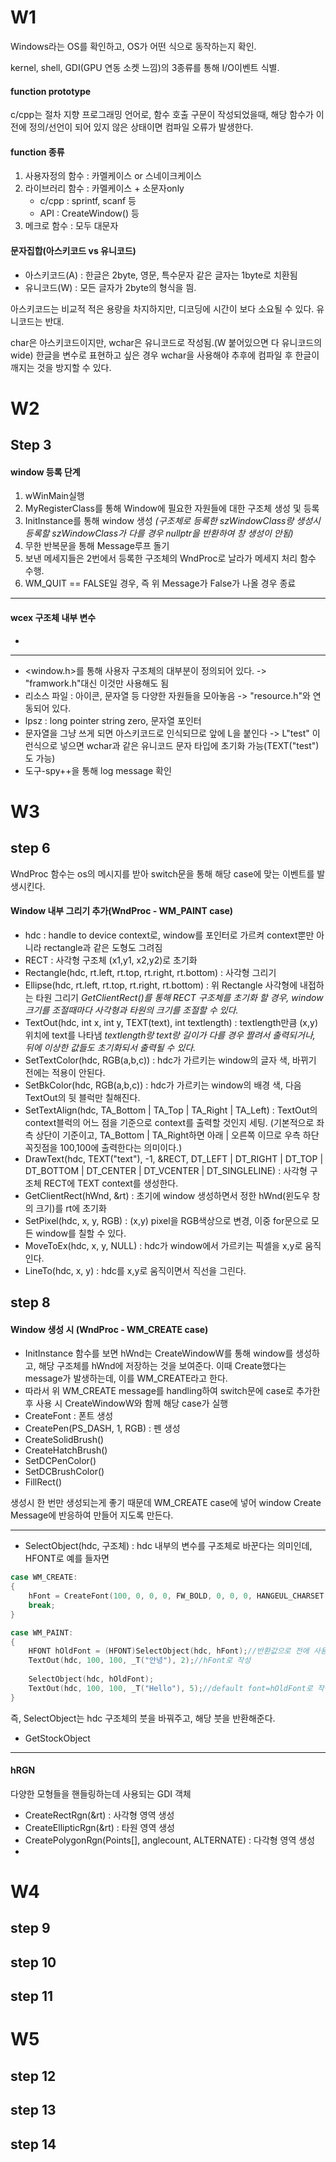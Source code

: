 
# W1

Windows라는 OS를 확인하고, OS가 어떤 식으로 동작하는지 확인.

kernel, shell, GDI(GPU 연동 소켓 느낌)의 3종류를 통해 I/O이벤트 식별.

#### function prototype
c/cpp는 절차 지향 프로그래밍 언어로, 함수 호출 구문이 작성되었을때, 해당 함수가 이전에 정의/선언이 되어 있지 않은 상태이면 컴파일 오류가 발생한다.

#### function 종류
1. 사용자정의 함수 : 카멜케이스 or 스네이크케이스
2. 라이브러리 함수 : 카멜케이스 + 소문자only
	- c/cpp : sprintf, scanf 등 
	- API : CreateWindow() 등
3. 메크로 함수 : 모두 대문자

#### 문자집합(아스키코드 vs 유니코드)
- 아스키코드(A) : 한글은 2byte, 영문, 특수문자 같은 글자는 1byte로 치환됨
- 유니코드(W)  : 모든 글자가 2byte의 형식을 띔.

아스키코드는 비교적 적은 용량을 차지하지만, 디코딩에 시간이 보다 소요될 수 있다.
유니코드는 반대.

char은 아스키코드이지만, wchar은 유니코드로 작성됨.(W 붙어있으면 다 유니코드의 wide)
한글을 변수로 표현하고 싶은 경우 wchar을 사용해야 추후에 컴파일 후 한글이 깨지는 것을 방지할 수 있다.


# W2

## Step 3

#### window 등록 단계
1. wWinMain실행
2. MyRegisterClass를 통해 Window에 필요한 자원들에 대한 구조체 생성 및 등록
3. InitInstance를 통해 window 생성 *(구조체로 등록한 szWindowClass랑 생성시 등록할 szWindowClass가 다를 경우 nullptr을 반환하여 창 생성이 안됨)*
4. 무한 반복문을 통해 Message루프 돌기
5. 보낸 메세지들은 2번에서 등록한 구조체의 WndProc로 날라가 메세지 처리 함수 수행.
6. WM_QUIT == FALSE일 경우, 즉 위 Message가 False가 나올 경우 종료

---

#### wcex 구조체 내부 변수
- 


---
- <window.h>를 통해 사용자 구조체의 대부분이 정의되어 있다. -> "framwork.h"대신 이것만 사용해도 됨
- 리소스 파일 : 아이콘, 문자열 등 다양한 자원들을 모아놓음 -> "resource.h"와 연동되어 있다.
- lpsz : long pointer string zero, 문자열 포인터
- 문자열을 그냥 쓰게 되면 아스키코드로 인식되므로 앞에 L을 붙인다 -> L"test" 이런식으로 넣으면 wchar과 같은 유니코드 문자 타입에 초기화 가능(TEXT("test")도 가능)
- 도구-spy++을 통해 log message 확인

# W3

## step 6

WndProc 함수는 os의 메시지를 받아 switch문을 통해 해당 case에 맞는 이벤트를 발생시킨다.
#### Window 내부 그리기 추가(WndProc - WM_PAINT case)
- hdc : handle to device context로, window를 포인터로 가르켜 context뿐만 아니라 rectangle과 같은 도형도 그려짐
- RECT : 사각형 구조체 (x1,y1, x2,y2)로 초기화
- Rectangle(hdc, rt.left, rt.top, rt.right, rt.bottom) : 사각형 그리기
- Ellipse(hdc, rt.left, rt.top, rt.right, rt.bottom) : 위 Rectangle 사각형에 내접하는 타원 그리기
*GetClientRect()를 통해 RECT 구조체를 초기화 할 경우, window 크기를 조절때마다 사각형과 타원의 크기를 조절할 수 있다.*
- TextOut(hdc, int x, int y, TEXT(text), int textlength) : textlength만큼 (x,y)위치에 text를 나타냄
*textlength랑 text랑 길이가 다를 경우 짤려서 출력되거나, 뒤에 이상한 값들도 초기화되서 출력될 수 있다.*
- SetTextColor(hdc, RGB(a,b,c)) : hdc가 가르키는 window의 글자 색, 바뀌기 전에는 적용이 안된다.
- SetBkColor(hdc, RGB(a,b,c)) : hdc가 가르키는 window의 배경 색, 다음 TextOut의 뒷 블럭만 칠해진다.
- SetTextAlign(hdc, TA_Bottom | TA_Top | TA_Right | TA_Left) : TextOut의 context블럭의 어느 점을 기준으로 context를 출력할 것인지 세팅. (기본적으로 좌측 상단이 기준이고, TA_Bottom | TA_Right하면 아래 | 오른쪽 이므로 우측 하단 꼭짓점을 100,100에 출력한다는 의미이다.)
- DrawText(hdc, TEXT("text"), -1, &RECT, DT_LEFT | DT_RIGHT | DT_TOP | DT_BOTTOM | DT_CENTER | DT_VCENTER | DT_SINGLELINE) : 사각형 구조체 RECT에 TEXT context를 생성한다.
- GetClientRect(hWnd, &rt) : 초기에 window 생성하면서 정한 hWnd(윈도우 창의 크기)를 rt에 초기화
- SetPixel(hdc, x, y, RGB) : (x,y) pixel을 RGB색상으로 변경, 이중 for문으로 모든 window를 칠할 수 있다.
- MoveToEx(hdc, x, y, NULL) : hdc가 window에서 가르키는 픽셀을 x,y로 움직인다.
- LineTo(hdc, x, y) : hdc를 x,y로 움직이면서 직선을 그린다.
## step 8
#### Window 생성 시 (WndProc - WM_CREATE case)
- InitInstance 함수를 보면 hWnd는 CreateWindowW를 통해 window를 생성하고, 해당 구조체를 hWnd에 저장하는 것을 보여준다. 이때 Create했다는 message가 발생하는데, 이를 WM_CREATE라고 한다.
- 따라서 위 WM_CREATE message를 handling하여 switch문에 case로 추가한 후 사용 시 CreateWindowW와 함께 해당 case가 실행
- CreateFont : 폰트 생성
- CreatePen(PS_DASH, 1, RGB) : 펜 생성
- CreateSolidBrush()
- CreateHatchBrush()
- SetDCPenColor()
- SetDCBrushColor()
- FillRect()

생성시 한 번만 생성되는게 좋기 때문데 WM_CREATE case에 넣어 window Create Message에 반응하여 만들어 지도록 만든다.

---

- SelectObject(hdc, 구조체) : hdc 내부의 변수를 구조체로 바꾼다는 의미인데, HFONT로 예를 들자면
```cpp
case WM_CREATE:
{
    hFont = CreateFont(100, 0, 0, 0, FW_BOLD, 0, 0, 0, HANGEUL_CHARSET, 0, 0, 0, 0, _T("명조"));
    break;
}

case WM_PAINT:
{
	HFONT hOldFont = (HFONT)SelectObject(hdc, hFont);//반환값으로 전에 사용하던 font가 튀어나옴
	TextOut(hdc, 100, 100, _T("안녕"), 2);//hFont로 작성
	
	SelectObject(hdc, hOldFont);
	TextOut(hdc, 100, 100, _T("Hello"), 5);//default font=hOldFont로 작성
}
```
즉, SelectObject는 hdc 구조체의 붓을 바꿔주고, 해당 붓을 반환해준다.

- GetStockObject

---
#### hRGN
다양한 모형들을 핸들링하는데 사용되는 GDI 객체
- CreateRectRgn(&rt) : 사각형 영역 생성
- CreateEllipticRgn(&rt) : 타원 영역 생성
- CreatePolygonRgn(Points[], anglecount, ALTERNATE) : 다각형 영역 생성 
- 
# W4

## step 9
## step 10
## step 11

# W5

## step 12
## step 13
## step 14

